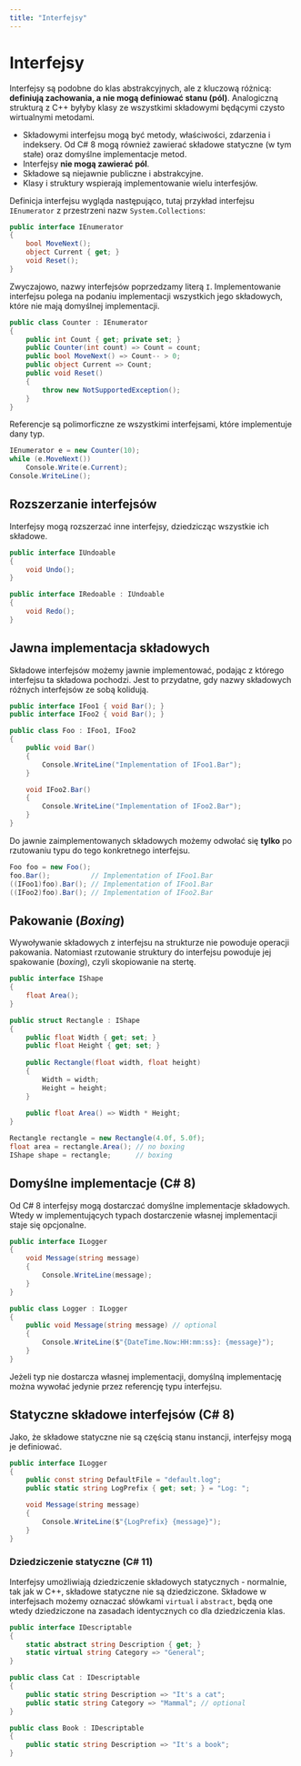 ```yaml
---
title: "Interfejsy"
---
```


# Interfejsy

Interfejsy są podobne do klas abstrakcyjnych, ale z kluczową różnicą: **definiują zachowania, a nie mogą definiować stanu (pól)**. Analogiczną strukturą z C++ byłyby klasy ze wszystkimi składowymi będącymi czysto wirtualnymi metodami.

- Składowymi interfejsu mogą być metody, właściwości, zdarzenia i indeksery. Od C# 8 mogą również zawierać składowe statyczne (w tym stałe) oraz domyślne implementacje metod.
- Interfejsy **nie mogą zawierać pól**.
- Składowe są niejawnie publiczne i abstrakcyjne.
- Klasy i struktury wspierają implementowanie wielu interfesjów.

Definicja interfejsu wygląda następująco, tutaj przykład interfejsu `IEnumerator` z przestrzeni nazw `System.Collections`:

```csharp
public interface IEnumerator
{
    bool MoveNext();
    object Current { get; }
    void Reset();
}
```

Zwyczajowo, nazwy interfejsów poprzedzamy literą `I`. Implementowanie interfejsu polega na podaniu implementacji wszystkich jego składowych, które nie mają domyślnej implementacji.

```csharp
public class Counter : IEnumerator
{
    public int Count { get; private set; }
    public Counter(int count) => Count = count;
    public bool MoveNext() => Count-- > 0;
    public object Current => Count;
    public void Reset()
    {
        throw new NotSupportedException();
    }
}
```

Referencje są polimorficzne ze wszystkimi interfejsami, które implementuje dany typ.

```csharp
IEnumerator e = new Counter(10);
while (e.MoveNext())
    Console.Write(e.Current);
Console.WriteLine();
```

## Rozszerzanie interfejsów

Interfejsy mogą rozszerzać inne interfejsy, dziedzicząc wszystkie ich składowe.

```csharp
public interface IUndoable
{
    void Undo();
}

public interface IRedoable : IUndoable
{
    void Redo();
}
```

## Jawna implementacja składowych

Składowe interfejsów możemy jawnie implementować, podając z którego interfejsu ta składowa pochodzi. Jest to przydatne, gdy nazwy składowych różnych interfejsów ze sobą kolidują.

```csharp
public interface IFoo1 { void Bar(); }
public interface IFoo2 { void Bar(); }

public class Foo : IFoo1, IFoo2
{
    public void Bar()
    {
        Console.WriteLine("Implementation of IFoo1.Bar");
    }

    void IFoo2.Bar()
    {
        Console.WriteLine("Implementation of IFoo2.Bar");
    }
}
```

Do jawnie zaimplementowanych składowych możemy odwołać się **tylko** po rzutowaniu typu do tego konkretnego interfejsu.

```csharp
Foo foo = new Foo();
foo.Bar();          // Implementation of IFoo1.Bar
((IFoo1)foo).Bar(); // Implementation of IFoo1.Bar
((IFoo2)foo).Bar(); // Implementation of IFoo2.Bar
```

## Pakowanie (*Boxing*)

Wywoływanie składowych z interfejsu na strukturze nie powoduje operacji pakowania. Natomiast rzutowanie struktury do interfejsu powoduje jej spakowanie (*boxing*), czyli skopiowanie na stertę.

```csharp
public interface IShape
{
    float Area();
}

public struct Rectangle : IShape
{
    public float Width { get; set; }
    public float Height { get; set; }
    
    public Rectangle(float width, float height)
    {
        Width = width;
        Height = height;
    }
    
    public float Area() => Width * Height;
}
```

```csharp
Rectangle rectangle = new Rectangle(4.0f, 5.0f);
float area = rectangle.Area(); // no boxing
IShape shape = rectangle;      // boxing
```

## Domyślne implementacje (C# 8)

Od C# 8 interfejsy mogą dostarczać domyślne implementacje składowych. Wtedy w implementujących typach dostarczenie własnej implementacji staje się opcjonalne.

```csharp
public interface ILogger
{
    void Message(string message)
    {
        Console.WriteLine(message);
    }
}

public class Logger : ILogger
{
    public void Message(string message) // optional
    {
        Console.WriteLine($"{DateTime.Now:HH:mm:ss}: {message}");
    }
}
```

Jeżeli typ nie dostarcza własnej implementacji, domyślną implementację można wywołać jedynie przez referencję typu interfejsu.

## Statyczne składowe interfejsów (C# 8)

Jako, że składowe statyczne nie są częścią stanu instancji, interfejsy mogą je definiować.

```csharp
public interface ILogger
{
    public const string DefaultFile = "default.log";
    public static string LogPrefix { get; set; } = "Log: ";

    void Message(string message)
    {
        Console.WriteLine($"{LogPrefix} {message}");
    }
}
```

### Dziedziczenie statyczne (C# 11)

Interfejsy umożliwiają dziedziczenie składowych statycznych - normalnie, tak jak w C++, składowe statyczne nie są dziedziczone. Składowe w interfejsach możemy oznaczać słówkami `virtual` i `abstract`, będą one wtedy dziedziczone na zasadach identycznych co dla dziedziczenia klas.

```csharp
public interface IDescriptable
{
    static abstract string Description { get; }
    static virtual string Category => "General";
}

public class Cat : IDescriptable
{
    public static string Description => "It's a cat";
    public static string Category => "Mammal"; // optional
}

public class Book : IDescriptable
{
    public static string Description => "It's a book";
}
```
